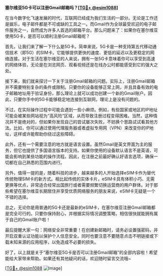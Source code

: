 **塞尔维亚5G卡可以注册Gmail邮箱吗？[[TG💪+ @esim1088](https://t.me/s/esim1088)]**

在当今数字化飞速发展的时代，互联网已经成为我们生活的一部分。无论是工作还是娱乐，电子邮件都是不可或缺的工具之一。而Gmail作为全球最受欢迎的电子邮件服务之一，自然成为许多人首选的邮箱平台。那么问题来了：如果你在塞尔维亚使用5G卡，是否可以顺利注册Gmail邮箱呢？

首先，让我们来了解一下什么是5G卡。简单来说，5G卡是一种支持第五代移动通信技术（即5G）的SIM卡。它能够提供更快的速度、更低的延迟以及更稳定的网络连接。对于生活在塞尔维亚的人来说，拥有一张5G卡意味着你可以享受到高速的网络体验，无论是在浏览网页、观看视频还是在线办公时都能感受到它的强大之处。

接下来，我们就来探讨一下关于注册Gmail邮箱的问题。实际上，注册Gmail邮箱并不需要特别复杂的条件或限制。只要你的设备能够正常上网，并且具备有效的电子邮箱地址用于验证身份，那么理论上就可以成功创建一个新的Gmail账户。因此，只要你手中的5G卡能够稳定地连接到互联网，理论上是没有问题的。

不过，在实际操作过程中可能会遇到一些小麻烦。例如，有些国家或地区的IP地址可能会被某些网站视为“高风险”区域，从而导致注册过程变得困难。当然，这种情况并不是绝对的，但如果你发现自己的尝试屡次失败，不妨换个思路试试看其他方法。比如，你可以通过使用代理服务器或者虚拟专用网（VPN）来改变你的IP地址，这样或许能帮助你绕过这些障碍。

此外，还有一个需要注意的地方就是语言设置。虽然Gmail是英文界面为主的服务，但它也提供了多国语言版本的支持。如果你使用的设备默认语言不是英语，可能会影响到某些功能的操作流程。因此，在注册之前最好确认好语言选项，确保一切都在自己熟悉的范围内进行。

另外，值得一提的是，随着科技的进步，越来越多的人开始选择eSIM卡作为替代传统物理SIM卡的新方式。相比起传统的实体卡片，eSIM卡具有体积小巧、无需更换等优点，非常适合经常出国旅行或者需要频繁切换运营商的用户群体。对于那些希望在塞尔维亚长期居住并享受优质网络服务的朋友来说，eSIM卡无疑是一个不错的选择。

总之，无论你是用普通的5G卡还是最新的eSIM卡，在塞尔维亚注册Gmail邮箱都是完全可行的。只要你保持耐心，并根据实际情况调整策略，相信很快就能拥有属于自己的Gmail账户啦！

最后提醒大家一句：网络安全非常重要！在创建新邮箱时，请务必设置强密码，并开启双重认证功能以保护个人信息安全。同时也要注意不要随意点击不明链接或下载未知来源的应用程序，以免造成不必要的损失。

好了，以上就是关于“塞尔维亚5G卡是否可以注册Gmail邮箱”的全部内容啦！希望能给大家带来帮助。如果还有其他疑问的话，欢迎随时留言交流哦~

[[TG💪+ @esim1088](https://t.me/s/esim1088) ![Image](https://i.postimg.cc/4NQfJmqS/Snipaste-2025-05-13-00-14-12.png)]
